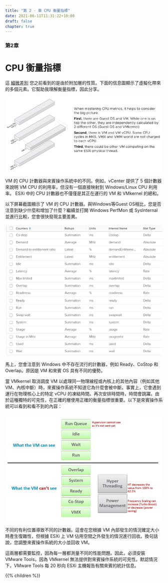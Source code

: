 ```yaml
---
title: "第 2 - 章 CPU 衡量指標"
date: 2021-06-11T11:31:22+10:00
draft: false
chapter: true
---
```


### 第2章

# CPU 衡量指標

這 [細微差別](/zh-tw/metrics/chapter-1-overview/2.1.1-nuances-in-metrics/) 您之前看到的是由於附加層的性質。下面的信息圖顯示了虛擬化帶來的多個元素。它幫助我理解衡量指標，因此分享。

![CPU layers](2.2-fig-1.png)

VM 的 CPU 計數器與來賓操作系統中的不同。例如，vCenter 提供了 5 個計數器來說明 VM CPU 的利用率，但沒有一個直接映射到 Windows/Linux CPU 利用率。 ESXi 中的 CPU 計數器也不僅僅是其正在運行的 VM 和 VMkernel 的總和。

以下屏幕截圖顯示了 VM 的 CPU 計數器。與Windows等Guest OS相比，您是否注意到缺少什麼和增加了什麼？繼續並打開 Windows PerfMon 或 SysInternal 並進行比較，您會很快發現主要差異。

![虛擬機的 CPU 計數器](2.2-fig-2.png)

馬上，您會注意到 Windows 中不存在流行的計數器，例如 Ready、CoStop 和 Overlap。原因是 VM 和來賓 OS 具有不同的優勢。

當 VMkernel 取消調度 VM 以處理同一物理線程或內核上的其他內容（例如其他 VM、內核中斷）時，來賓操作系統不知道它為什麼會被中斷。事實上，它會遇到運行在物理核心上的特定 vCPU 的凍結時間。再次安排時間時，時間會跳躍。由於這種獨特的可見性，在正確的層使用正確的衡量指標很重要。以下是來賓操作系統可以看到和看不到的內容：

![虛擬機和管理程序的觀點](2.2-fig-3.jpg)

不同的有利位置導致不同的計數器。這會在您根據 VM 內部發生的情況確定大小時產生復雜性，但根據 ESXi 上 VM 佔用空間之外發生的情況進行回收。換句話說，您調整來賓操作系統的大小並回收 VM。

這兩層都需要監控，因為每一層都測量不同的性能問題。因此，必須安裝 VMware Tools，因為 VMkernel 無法提供對來賓操作系統的可見性。默認情況下，VMware Tools 每 20 秒向 ESXi 主機報告有關來賓的統計信息。

{{% children %}}